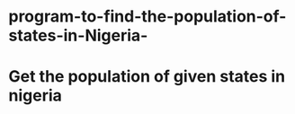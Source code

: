 # program-to-find-the-population-of-states-in-Nigeria-

# Get the population of given states in nigeria 




        
    
